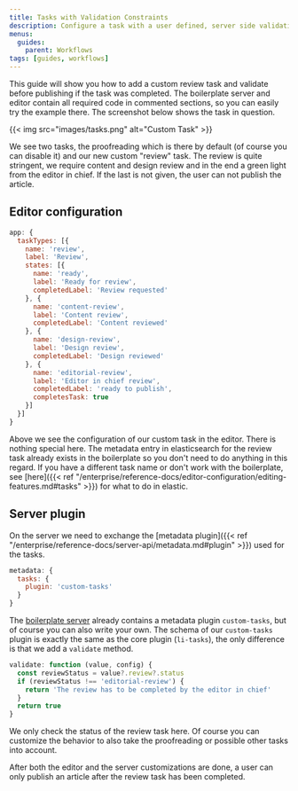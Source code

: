 ```yaml
---
title: Tasks with Validation Constraints
description: Configure a task with a user defined, server side validation constraint.
menus:
  guides:
    parent: Workflows
tags: [guides, workflows]
---
```


This guide will show you how to add a custom review task and validate before publishing if the task was completed. The boilerplate server and editor contain all required code in commented sections, so you can easily try the example there.
The screenshot below shows the task in question.

{{< img src="images/tasks.png" alt="Custom Task" >}}

We see two tasks, the proofreading which is there by default (of course you can disable it) and our new custom "review" task. The review is quite stringent, we require content and design review and in the end a green light from the editor in chief. If the last is not given, the user can not publish the article.

## Editor configuration

```js
app: {
  taskTypes: [{
    name: 'review',
    label: 'Review',
    states: [{
      name: 'ready',
      label: 'Ready for review',
      completedLabel: 'Review requested'
    }, {
      name: 'content-review',
      label: 'Content review',
      completedLabel: 'Content reviewed'
    }, {
      name: 'design-review',
      label: 'Design review',
      completedLabel: 'Design reviewed'
    }, {
      name: 'editorial-review',
      label: 'Editor in chief review',
      completedLabel: 'ready to publish',
      completesTask: true
    }]
  }]
}
```

Above we see the configuration of our custom task in the editor. There is nothing special here. The metadata entry in elasticsearch for the review task already exists in the boilerplate so you don't need to do anything in this regard. If you have a different task name or don't work with the boilerplate, see [here]({{< ref "/enterprise/reference-docs/editor-configuration/editing-features.md#tasks" >}}) for what to do in elastic.

## Server plugin

On the server we need to exchange the [metadata plugin]({{< ref "/enterprise/reference-docs/server-api/metadata.md#plugin" >}}) used for the tasks.

```js
metadata: {
  tasks: {
    plugin: 'custom-tasks'
  }
}
```

The [boilerplate server](https://github.com/livingdocsIO/livingdocs-server-boilerplate) already contains a metadata plugin `custom-tasks`, but of course you can also write your own. The schema of our `custom-tasks` plugin is exactly the same as the core plugin (`li-tasks`), the only difference is that we add a `validate` method.

```js
validate: function (value, config) {
  const reviewStatus = value?.review?.status
  if (reviewStatus !== 'editorial-review') {
    return 'The review has to be completed by the editor in chief'
  }
  return true
}
```

We only check the status of the review task here. Of course you can customize the behavior to also take the proofreading or possible other tasks into account.

After both the editor and the server customizations are done, a user can only publish an article after the review task has been completed.
